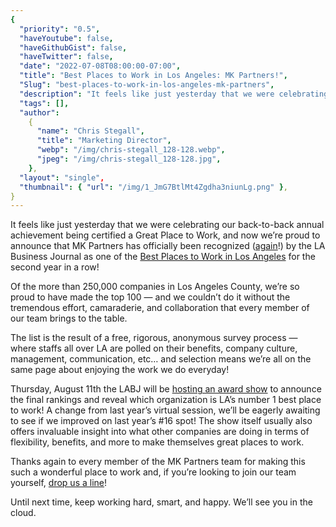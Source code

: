 ```yaml
---
{
  "priority": "0.5",
  "haveYoutube": false,
  "haveGithubGist": false,
  "haveTwitter": false,
  "date": "2022-07-08T08:00:00-07:00",
  "title": "Best Places to Work in Los Angeles: MK Partners!",
  "Slug": "best-places-to-work-in-los-angeles-mk-partners",
  "description": "It feels like just yesterday that we were celebrating our back-to-back annual achievement being certified a Great Place to Work…",
  "tags": [],
  "author":
    {
      "name": "Chris Stegall",
      "title": "Marketing Director",
      "webp": "/img/chris-stegall_128-128.webp",
      "jpeg": "/img/chris-stegall_128-128.jpg",
    },
  "layout": "single",
  "thumbnail": { "url": "/img/1_JmG7BtlMt4Zgdha3niunLg.png" },
}
---
```


It feels like just yesterday that we were celebrating our back-to-back annual achievement being certified a Great Place to Work, and now we’re proud to announce that MK Partners has officially been recognized ([again](https://labusinessjournal.com/bptw2021/)!) by the LA Business Journal as one of the [Best Places to Work in Los Angeles](https://labusinessjournal.com/bptw2021/) for the second year in a row!

Of the more than 250,000 companies in Los Angeles County, we’re so proud to have made the top 100 — and we couldn’t do it without the tremendous effort, camaraderie, and collaboration that every member of our team brings to the table.

The list is the result of a free, rigorous, anonymous survey process — where staffs all over LA are polled on their benefits, company culture, management, communication, etc… and selection means we’re all on the same page about enjoying the work we do everyday!

Thursday, August 11th the LABJ will be [hosting an award show](https://www.eventbrite.com/e/best-places-to-work-awards-2022-tickets-378038341857) to announce the final rankings and reveal which organization is LA’s number 1 best place to work! A change from last year’s virtual session, we’ll be eagerly awaiting to see if we improved on last year’s #16 spot! The show itself usually also offers invaluable insight into what other companies are doing in terms of flexibility, benefits, and more to make themselves great places to work.

Thanks again to every member of the MK Partners team for making this such a wonderful place to work and, if you’re looking to join our team yourself, [drop us a line](https://appexchange.salesforce.com/appxConsultingListingDetail?listingId=a0N30000001gF9jEAE&utm_source=mkp&utm_medium=referral&utm_campaign=logigear-mkp-tpp)!

Until next time, keep working hard, smart, and happy. We’ll see you in the cloud.
